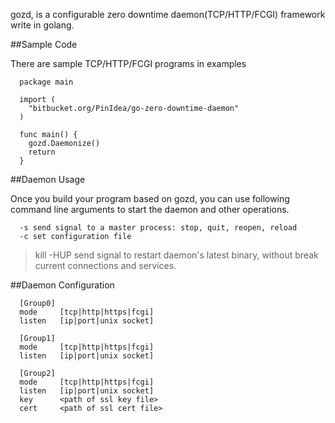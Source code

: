 gozd, is a configurable zero downtime daemon(TCP/HTTP/FCGI) framework write in golang.

##Sample Code

There are sample TCP/HTTP/FCGI programs in examples
```
  package main

  import (
    "bitbucket.org/PinIdea/go-zero-downtime-daemon"
  )

  func main() {
    gozd.Daemonize()
    return
  }
```

##Daemon Usage

Once you build your program based on gozd, you can use following command line arguments to start the daemon and other operations.
```
  -s send signal to a master process: stop, quit, reopen, reload
  -c set configuration file
```

> kill -HUP <pid>  send signal to restart daemon's latest binary, without break current connections and services.

##Daemon Configuration
```
  [Group0]
  mode     [tcp|http|https|fcgi]
  listen   [ip|port|unix socket]

  [Group1]
  mode     [tcp|http|https|fcgi]
  listen   [ip|port|unix socket]
  
  [Group2]
  mode     [tcp|http|https|fcgi]
  listen   [ip|port|unix socket]
  key      <path of ssl key file>
  cert     <path of ssl cert file>
```